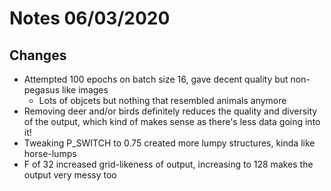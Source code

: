# Notes 06/03/2020

## Changes
- Attempted 100 epochs on batch size 16, gave decent quality but non-pegasus like images
  - Lots of objcets but nothing that resembled animals anymore
- Removing deer and/or birds definitely reduces the quality and diversity of the output, which kind of makes sense as there's less data going into it!
- Tweaking P_SWITCH to 0.75 created more lumpy structures, kinda like horse-lumps
- F of 32 increased grid-likeness of output, increasing to 128 makes the output very messy too